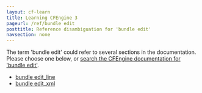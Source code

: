 ```yaml
---
layout: cf-learn
title: Learning CFEngine 3
pageurl: /ref/bundle edit
posttitle: Reference disambiguation for 'bundle edit'
navsection: none
---
```


The term 'bundle edit' could refer to several sections in the documentation. Please choose one below, or
[search the CFEngine documentation for 'bundle edit'](http://cfengine.com/docs/latest/search.html?q=bundle+edit).

- [bundle edit_line](http://cfengine.com/docs/latest/reference-promise-types-edit_line.html#bundle-edit_line)
- [bundle edit_xml](http://cfengine.com/docs/latest/reference-promise-types-edit_xml.html#bundle-edit_xml)
